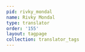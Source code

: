 ```yaml
---
pid: rivky_mondal
name: Rivky Mondal
type: translator
order: '155'
layout: tagpage
collection: translator_tags
---
```

